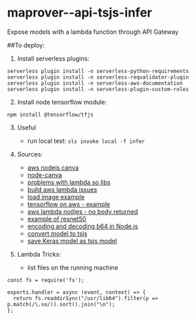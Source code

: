 # maprover--api-tsjs-infer
Expose models with a lambda function through API Gateway


##To deploy:

1. Install serverless plugins:
```
serverless plugin install -n serverless-python-requirements
serverless plugin install -n serverless-reqvalidator-plugin
serverless plugin install -n serverless-aws-documentation
serverless plugin install -n serverless-plugin-custom-roles
```

2. Install node tensorflow module:
```
npm install @tensorflow/tfjs
```

3. Useful
    - run local test: ```sls invoke local -f infer```

4. Sources:
    - [aws nodejs canva](https://github.com/Automattic/node-canvas/wiki/Installation:-AWS-Lambda)
    - [node-canva](https://github.com/Automattic/node-canvas)
    - [problems with lambda so libs](https://github.com/Automattic/node-canvas/issues/680)
    - [build aws lambda issues](https://github.com/Automattic/node-canvas/issues/680)
    - [load image example](https://medium.com/@nico.axtmann95/scalable-image-classification-with-onnx-js-and-aws-lambda-ab3d7bd1723)
    - [tensorflow on aws - example](http://blog.zenof.ai/object-detection-in-react-native-app-using-tensorflow-js/)
    - [aws lambda nodjes - no body returned](https://medium.com/lifeomic/a-two-week-search-for-the-missing-body-of-a-lambda-function-response-c9ee79bd8093)
    - [example of resnet50](https://medium.com/@nico.axtmann95/scalable-image-classification-with-onnx-js-and-aws-lambda-ab3d7bd1723)
    - [encoding and decoding b64 in Node.js](https://stackabuse.com/encoding-and-decoding-base64-strings-in-node-js/)
    - [convert model to tsjs](https://www.tensorflow.org/js/tutorials/conversion/import_keras)
    - [save Keras model as tsjs model](https://www.tensorflow.org/js/tutorials/conversion/import_keras)

5. Lambda Tricks:
    - list files on the running machine
```
const fs = require('fs');

exports.handler = async (event, context) => {
  return fs.readdirSync("/usr/lib64").filter(p => p.match(/\.so/)).sort().join("\n");
};
```



